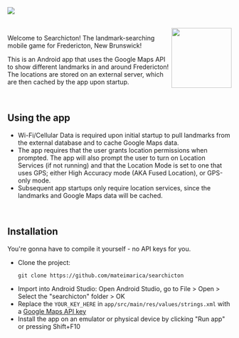 ![](https://user-images.githubusercontent.com/19232017/181865348-d86ad356-0932-49d3-873e-653f3c8d39ac.gif)

<br>

<img align="right" width=135 src="https://user-images.githubusercontent.com/19232017/181865090-9492b7b3-80ce-4236-bd2c-dbd54571c1c3.png">

Welcome to Searchicton! The landmark-searching mobile game for Fredericton, New Brunswick!

This is an Android app that uses the Google Maps API to show different landmarks in and around Fredericton! The locations are stored on an external server, which are then cached by the app upon startup.

<br>

## Using the app
- Wi-Fi/Cellular Data is required upon initial startup to pull landmarks from the external database and to cache Google Maps data.
- The app requires that the user grants location permissions when prompted. The app will also prompt the user to turn on Location Services (if not running) and that the Location Mode is set to one that uses GPS; either High Accuracy mode (AKA Fused Location), or GPS-only mode. 
- Subsequent app startups only require location services, since the landmarks and Google Maps data will be cached.

<br>

## Installation
You're gonna have to compile it yourself - no API keys for you.
- Clone the project:
	```
	git clone https://github.com/mateimarica/searchicton
	```
- Import into Android Studio: Open Android Studio, go to File > Open > Select the "searchicton" folder > OK
- Replace the `YOUR_KEY_HERE` in `app/src/main/res/values/strings.xml` with a [Google Maps API key](https://developers.google.com/maps/documentation/javascript/get-api-key)
- Install the app on an emulator or physical device by clicking "Run app" or pressing Shift+F10
